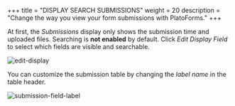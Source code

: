 +++
title = "DISPLAY SEARCH SUBMISSIONS"
weight = 20
description = "Change the way you view your form submissions with PlatoForms."
+++


At first, the *Submissions* display only shows the submission time and uploaded files. Searching is **not enabled** by default. Click *Edit Display Field* to select which fields are visible and searchable.



![edit-display](/images/edit-display.png)



You can customize the submission table by changing the *label name* in the table header.

![submission-field-label](/images/submission-field-label.png)


